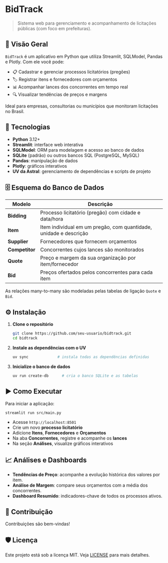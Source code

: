 # BidTrack

> Sistema web para gerenciamento e acompanhamento de licitações públicas (com foco em prefeituras).

## 📝 Visão Geral

`BidTrack` é um aplicativo em Python que utiliza Streamlit, SQLModel, Pandas e Plotly. Com ele você pode:

* 📋 Cadastrar e gerenciar processos licitatórios (pregões)
* 🏷️ Registrar itens e fornecedores com orçamentos
* 📊 Acompanhar lances dos concorrentes em tempo real
* 🔍 Visualizar tendências de preços e margens

Ideal para empresas, consultorias ou municípios que monitoram licitações no Brasil.

## 🚀 Tecnologias

* **Python** 3.12+
* **Streamlit**: interface web interativa
* **SQLModel**: ORM para modelagem e acesso ao banco de dados
* **SQLite** (padrão) ou outros bancos SQL (PostgreSQL, MySQL)
* **Pandas**: manipulação de dados
* **Plotly**: gráficos interativos
* **UV da Astral**: gerenciamento de dependências e scripts de projeto

## 🗄️ Esquema do Banco de Dados

| Modelo         | Descrição                                                         |
| -------------- | ----------------------------------------------------------------- |
| **Bidding**    | Processo licitatório (pregão) com cidade e data/hora              |
| **Item**       | Item individual em um pregão, com quantidade, unidade e descrição |
| **Supplier**   | Fornecedores que fornecem orçamentos                              |
| **Competitor** | Concorrentes cujos lances são monitorados                         |
| **Quote**      | Preço e margem da sua organização por item/fornecedor             |
| **Bid**        | Preços ofertados pelos concorrentes para cada item                |

As relações many-to-many são modeladas pelas tabelas de ligação `Quote` e `Bid`.

## ⚙️ Instalação

1. **Clone o repositório**

   ```bash
   git clone https://github.com/seu-usuario/bidtrack.git
   cd bidtrack
   ```

2. **Instale as dependências com o UV**

   ```bash
   uv sync             # instala todas as dependências definidas
   ```

3. **Inicialize o banco de dados**

   ```bash
   uv run create-db      # cria o banco SQLite e as tabelas
   ```

## ▶️ Como Executar

Para iniciar a aplicação:

```bash
streamlit run src/main.py
```

* Acesse `http://localhost:8501`
* Crie um novo **processo licitatório**
* Adicione **Itens**, **Fornecedores** e **Orçamentos**
* Na aba **Concorrentes**, registre e acompanhe os **lances**
* Na seção **Análises**, visualize gráficos interativos

## 📈 Análises e Dashboards

* **Tendências de Preço**: acompanhe a evolução histórica dos valores por item.
* **Análise de Margem**: compare seus orçamentos com a média dos concorrentes.
* **Dashboard Resumido**: indicadores-chave de todos os processos ativos.

## 🤝 Contribuição

Contribuições são bem-vindas!

## 🛡️ Licença

Este projeto está sob a licença MIT. Veja [LICENSE](LICENSE) para mais detalhes.
